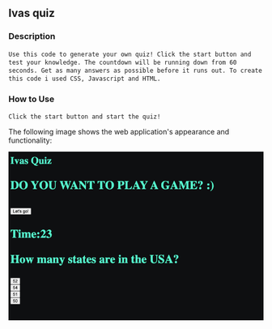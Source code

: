 ## Ivas quiz

### Description

```
Use this code to generate your own quiz! Click the start button and test your knowledge. The countdown will be running down from 60 seconds. Get as many answers as possible before it runs out. To create this code i used CSS, Javascript and HTML.
```

### How to Use

```
Click the start button and start the quiz!
```

The following image shows the web application's appearance and functionality:

![Read me pic](README.png 'Read me pic')
